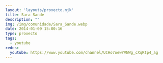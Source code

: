 ```yaml
---
layout: 'layouts/proxecto.njk'
title: Sara Sande
description: ""
img: /img/comunidade/Sara_Sande.webp
date: 2014-01-09 15:00:16
type: proxecto
tags:
  - youtube
redes:
  youtube: https://www.youtube.com/channel/UCHo7oewYVNWg_cXqRtp4_ag
---
```

